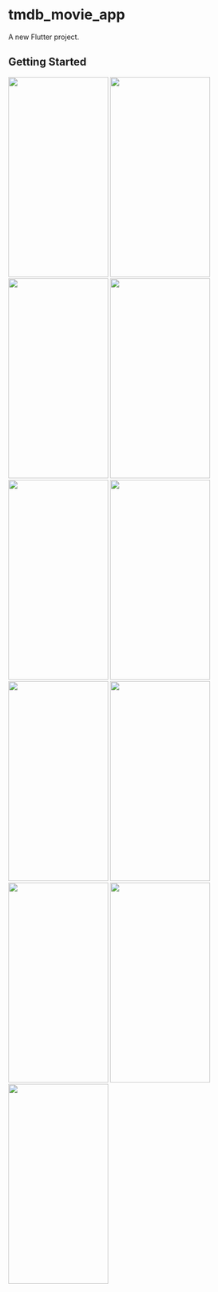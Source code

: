 # tmdb_movie_app

A new Flutter project.

## Getting Started


<img src = "https://user-images.githubusercontent.com/53689685/122675981-fc480f00-d1ec-11eb-9087-f8aa70ce0f1f.jpg"  width="200" height="400"> <img src = "https://user-images.githubusercontent.com/53689685/122675987-ff42ff80-d1ec-11eb-85d7-dac4d616f438.jpg"  width="200" height="400"> <img src = "https://user-images.githubusercontent.com/53689685/122675990-ffdb9600-d1ec-11eb-92d9-39d63cc131e4.jpg"  width="200" height="400"> <img src = "https://user-images.githubusercontent.com/53689685/122676024-141f9300-d1ed-11eb-8875-0e9cdcb4d399.jpg"  width="200" height="400"> <img src = "https://user-images.githubusercontent.com/53689685/122675995-010cc300-d1ed-11eb-9fbf-d3a2e0ab75a4.jpg"  width="200" height="400"> <img src = "https://user-images.githubusercontent.com/53689685/122676002-0407b380-d1ed-11eb-8288-8efbcc1aa06b.jpg"  width="200" height="400"> <img src = "https://user-images.githubusercontent.com/53689685/122676004-0702a400-d1ed-11eb-94e2-7cebb0dae061.jpg"  width="200" height="400"> <img src = "https://user-images.githubusercontent.com/53689685/122676005-08cc6780-d1ed-11eb-866c-b7a26adad681.jpg"  width="200" height="400"> <img src = "https://user-images.githubusercontent.com/53689685/122676017-0f5adf00-d1ed-11eb-996f-0f8994f52b1a.jpg"  width="200" height="400"> <img src = "https://user-images.githubusercontent.com/53689685/122676018-108c0c00-d1ed-11eb-8d4a-aa87cfa4c07c.jpg"  width="200" height="400"> <img src = "https://user-images.githubusercontent.com/53689685/122676019-1124a280-d1ed-11eb-88b0-5578b48b229d.jpg"  width="200" height="400">
